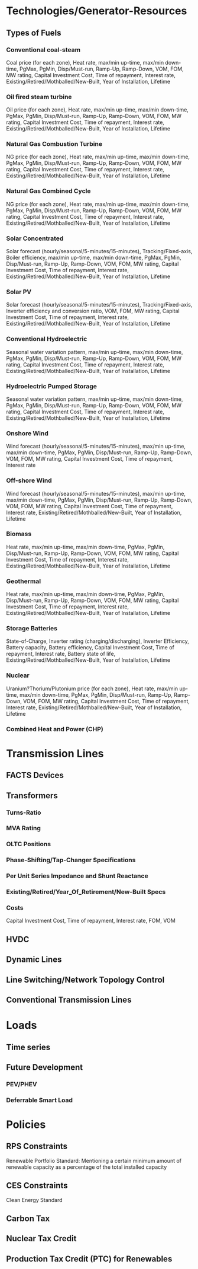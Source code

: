 # Technologies/Generator-Resources

## Types of Fuels

### Conventional coal-steam
Coal price (for each zone), Heat rate, max/min up-time, max/min down-time, PgMax, PgMin, Disp/Must-run, Ramp-Up, Ramp-Down, VOM, FOM, MW rating, Capital Investment Cost, Time of repayment, Interest rate, Existing/Retired/Mothballed/New-Built, Year of Installation, Lifetime

### Oil fired steam turbine
Oil price (for each zone), Heat rate, max/min up-time, max/min down-time, PgMax, PgMin, Disp/Must-run, Ramp-Up, Ramp-Down, VOM, FOM, MW rating, Capital Investment Cost, Time of repayment, Interest rate, Existing/Retired/Mothballed/New-Built, Year of Installation, Lifetime

### Natural Gas Combustion Turbine
NG price (for each zone), Heat rate, max/min up-time, max/min down-time, PgMax, PgMin, Disp/Must-run, Ramp-Up, Ramp-Down, VOM, FOM, MW rating, Capital Investment Cost, Time of repayment, Interest rate, Existing/Retired/Mothballed/New-Built, Year of Installation, Lifetime

### Natural Gas Combined Cycle
NG price (for each zone), Heat rate, max/min up-time, max/min down-time, PgMax, PgMin, Disp/Must-run, Ramp-Up, Ramp-Down, VOM, FOM, MW rating, Capital Investment Cost, Time of repayment, Interest rate, Existing/Retired/Mothballed/New-Built, Year of Installation, Lifetime

### Solar Concentrated
Solar forecast (hourly/seasonal/5-minutes/15-minutes), Tracking/Fixed-axis, Boiler efficiency, max/min up-time, max/min down-time, PgMax, PgMin, Disp/Must-run, Ramp-Up, Ramp-Down, VOM, FOM, MW rating, Capital Investment Cost, Time of repayment, Interest rate, Existing/Retired/Mothballed/New-Built, Year of Installation, Lifetime

### Solar PV
Solar forecast (hourly/seasonal/5-minutes/15-minutes), Tracking/Fixed-axis, Inverter efficiency and conversion ratio, VOM, FOM, MW rating, Capital Investment Cost, Time of repayment, Interest rate, Existing/Retired/Mothballed/New-Built, Year of Installation, Lifetime
 
### Conventional Hydroelectric
Seasonal water variation pattern, max/min up-time, max/min down-time, PgMax, PgMin, Disp/Must-run, Ramp-Up, Ramp-Down, VOM, FOM, MW rating, Capital Investment Cost, Time of repayment, Interest rate, Existing/Retired/Mothballed/New-Built, Year of Installation, Lifetime

### Hydroelectric Pumped Storage
Seasonal water variation pattern, max/min up-time, max/min down-time, PgMax, PgMin, Disp/Must-run, Ramp-Up, Ramp-Down, VOM, FOM, MW rating, Capital Investment Cost, Time of repayment, Interest rate, Existing/Retired/Mothballed/New-Built, Year of Installation, Lifetime

### Onshore Wind
Wind forecast (hourly/seasonal/5-minutes/15-minutes), max/min up-time, max/min down-time, PgMax, PgMin, Disp/Must-run, Ramp-Up, Ramp-Down, VOM, FOM, MW rating, Capital Investment Cost, Time of repayment, Interest rate

### Off-shore Wind
Wind forecast (hourly/seasonal/5-minutes/15-minutes), max/min up-time, max/min down-time, PgMax, PgMin, Disp/Must-run, Ramp-Up, Ramp-Down, VOM, FOM, MW rating, Capital Investment Cost, Time of repayment, Interest rate, Existing/Retired/Mothballed/New-Built, Year of Installation, Lifetime

### Biomass
Heat rate, max/min up-time, max/min down-time, PgMax, PgMin, Disp/Must-run, Ramp-Up, Ramp-Down, VOM, FOM, MW rating, Capital Investment Cost, Time of repayment, Interest rate, Existing/Retired/Mothballed/New-Built, Year of Installation, Lifetime

### Geothermal
Heat rate, max/min up-time, max/min down-time, PgMax, PgMin, Disp/Must-run, Ramp-Up, Ramp-Down, VOM, FOM, MW rating, Capital Investment Cost, Time of repayment, Interest rate, Existing/Retired/Mothballed/New-Built, Year of Installation, Lifetime

### Storage Batteries
State-of-Charge, Inverter rating (charging/discharging), Inverter Efficiency, Battery capacity, Battery efficiency, Capital Investment Cost, Time of repayment, Interest rate, Battery state of life, Existing/Retired/Mothballed/New-Built, Year of Installation, Lifetime

### Nuclear
Uranium?Thorium/Plutonium price (for each zone), Heat rate, max/min up-time, max/min down-time, PgMax, PgMin, Disp/Must-run, Ramp-Up, Ramp-Down, VOM, FOM, MW rating, Capital Investment Cost, Time of repayment, Interest rate, Existing/Retired/Mothballed/New-Built, Year of Installation, Lifetime

### Combined Heat and Power (CHP)

# Transmission Lines

## FACTS Devices

## Transformers

### Turns-Ratio
### MVA Rating
### OLTC Positions
### Phase-Shifting/Tap-Changer Specifications
### Per Unit Series Impedance and Shunt Reactance
### Existing/Retired/Year_Of_Retirement/New-Built Specs
### Costs
Capital Investment Cost, Time of repayment, Interest rate, FOM, VOM

## HVDC

## Dynamic Lines

## Line Switching/Network Topology Control 

## Conventional Transmission Lines

# Loads

## Time series

## Future Development

### PEV/PHEV

### Deferrable Smart Load

### 

# Policies

## RPS Constraints
Renewable Portfolio Standard: Mentioning a certain minimum amount of renewable capacity as a percentage of the total installed capacity

## CES Constraints
Clean Energy Standard

## Carbon Tax

## Nuclear Tax Credit

## Production Tax Credit (PTC) for Renewables




